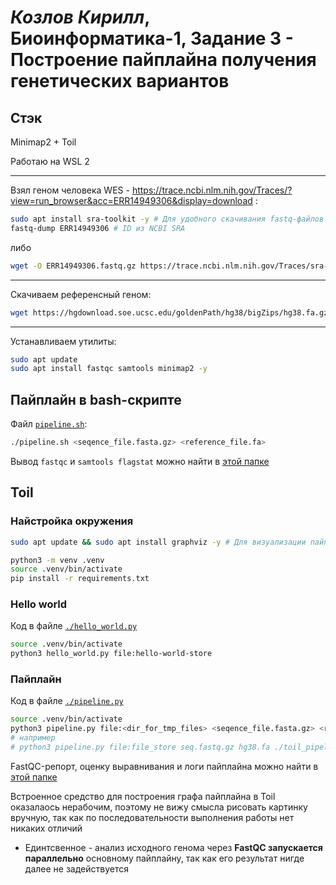 # *Козлов Кирилл*, Биоинформатика-1, Задание 3 - Построение пайплайна получения генетических вариантов
## Стэк
Minimap2 + Toil

Работаю на WSL 2

---

Взял геном человека WES - https://trace.ncbi.nlm.nih.gov/Traces/?view=run_browser&acc=ERR14949306&display=download :
```bash
sudo apt install sra-toolkit -y # Для удобного скачивания fastq-файлов
fastq-dump ERR14949306 # ID из NCBI SRA
```
либо
```bash
wget -O ERR14949306.fastq.gz https://trace.ncbi.nlm.nih.gov/Traces/sra-reads-be/fastq\?acc\=ERR14949306
```

---

Скачиваем референсный геном:
```bash
wget https://hgdownload.soe.ucsc.edu/goldenPath/hg38/bigZips/hg38.fa.gz
```

---

Устанавливаем утилиты:
```bash
sudo apt update
sudo apt install fastqc samtools minimap2 -y
```

## Пайплайн в bash-скрипте
Файл [`pipeline.sh`](./pipeline.sh):
```bash
./pipeline.sh <seqence_file.fasta.gz> <reference_file.fa>
```

Вывод `fastqc` и `samtools flagstat` можно найти в [этой папке](./results/bash/)

## Toil
### Найстройка окружения
```bash
sudo apt update && sudo apt install graphviz -y # Для визуализации пайплайна

python3 -m venv .venv
source .venv/bin/activate
pip install -r requirements.txt
```

### Hello world
Код в файле [`./hello_world.py`](./hello_world.py)
```bash
source .venv/bin/activate
python3 hello_world.py file:hello-world-store
```

### Пайплайн
Код в файле [`./pipeline.py`](./pipeline.py)
```bash
source .venv/bin/activate
python3 pipeline.py file:<dir_for_tmp_files> <seqence_file.fasta.gz> <reference_file.fa> <output_dir>
# например
# python3 pipeline.py file:file_store seq.fastq.gz hg38.fa ./toil_pipeline_outputs --defaultMemory=8Gi --defaultCores=8 --defaultDisk=20Gi
```

FastQC-репорт, оценку выравнивания и логи пайплайна можно найти в [этой папке](./results/toil/)

Встроенное средство для построения графа пайплайна в Toil оказалаось нерабочим, поэтому не вижу смысла рисовать картинку вручную, так как по последовательности выполнения работы нет никаких отличий
- Единтсвенное - анализ исходного генома через **FastQC запускается параллельно** основному пайплайну, так как его результат нигде далее не задействуется
